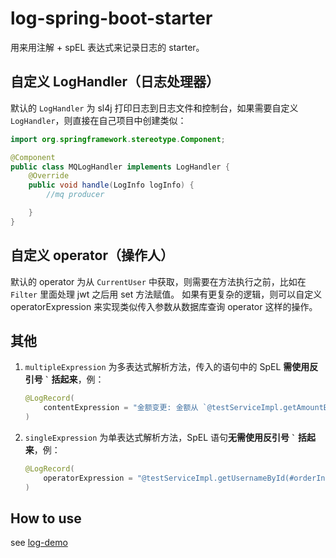 # log-spring-boot-starter

用来用注解 + spEL 表达式来记录日志的 starter。

## 自定义 LogHandler（日志处理器）

默认的 `LogHandler` 为 sl4j 打印日志到日志文件和控制台，如果需要自定义 `LogHandler`，则直接在自己项目中创建类似：

```java
import org.springframework.stereotype.Component;

@Component
public class MQLogHandler implements LogHandler {
    @Override
    public void handle(LogInfo logInfo) {
        //mq producer

    }
}
```

## 自定义 operator（操作人）

默认的 operator 为从 `CurrentUser` 中获取，则需要在方法执行之前，比如在 `Filter` 里面处理 jwt 之后用 set 方法赋值。 如果有更复杂的逻辑，则可以自定义 operatorExpression
来实现类似传入参数从数据库查询 operator 这样的操作。

## 其他

1. `multipleExpression` 为多表达式解析方法，传入的语句中的 SpEL **需使用反引号 `` ` `` 括起来**，例：

    ```java  
    @LogRecord(
        contentExpression = "金额变更: 金额从 `@testServiceImpl.getAmountByOrderId(#orderInfo.orderId)` 元变更为 `#orderInfo.newAmount` 元"
    )
    ```

2. `singleExpression` 为单表达式解析方法，SpEL 语句**无需使用反引号 `` ` `` 括起来**，例：

    ```java  
    @LogRecord(
        operatorExpression = "@testServiceImpl.getUsernameById(#orderInfo.id)"
    )
    ```

## How to use

see [log-demo](https://github.com/ming-lz/log-demo)